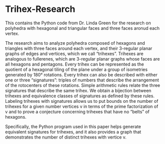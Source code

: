 # Trihex-Research

This contains the Python code from Dr. Linda Green for the research on polyhedra with hexagonal and triangular faces and three faces aronud each vertex.

The research aims to analyze polyhedra composed of hexagons and triangles with three faces around each vertex, and their 3-regular planar graphs of edges and vertices, which we call “trihexes”. Trihexes are analogous to fullerenes, which are 3-regular planar graphs whose faces are all hexagons and pentagons. Every trihex can be represented as the quotient of a hexagonal tiling of the plane under a group of isometries generated by 180&deg; rotations. Every trihex can also be described with either one or three “signatures”: triples of numbers that describe the arrangement of the rotocenters of these rotations. Simple arithmetic rules relate the three signatures that describe the same trihex. We obtain a bijection between trihexes and equivalence classes of signatures as defined by these rules. Labeling trihexes with signatures allows us to put bounds on the number of trihexes for a given number vertices v in terms of the prime factorization of v and to prove a conjecture concerning trihexes that have no “belts” of hexagons.

Specifically, the Python program used in this paper helps generate equivalent signatures for trihexes, and it also provides a graph that demonstrates the number of distinct trihexes with vertice v.
